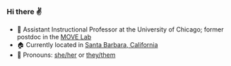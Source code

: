 ### Hi there :v:

- :briefcase: Assistant Instructional Professor at the University of Chicago; former postdoc in the [MOVE Lab](https://github.com/move-ucsb)
- :house: Currently located in [Santa Barbara, California](https://www.openstreetmap.org/#map=12/34.4195/-119.7011)
- 💬 Pronouns: [she/her](http://mypronouns.org/she) or [they/them](http://mypronouns.org/they)

<!--
**crysb/crysb** is a ✨ _special_ ✨ repository because its `README.md` (this file) appears on your GitHub profile.

Here are some ideas to get you started:

- 🔭 I’m currently working on ...
- 🌱 I’m currently learning ...
- 👯 I’m looking to collaborate on ...
- 🤔 I’m looking for help with ...
- 💬 Ask me about ...
- 📫 How to reach me: ...
- 😄 Pronouns: ...
- ⚡ Fun fact: ...
-->
